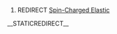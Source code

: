 1.  REDIRECT [Spin-Charged Elastic](/Spin-Charged%20Elastic.md "Spin-Charged Elastic")

\_\_STATICREDIRECT\_\_
